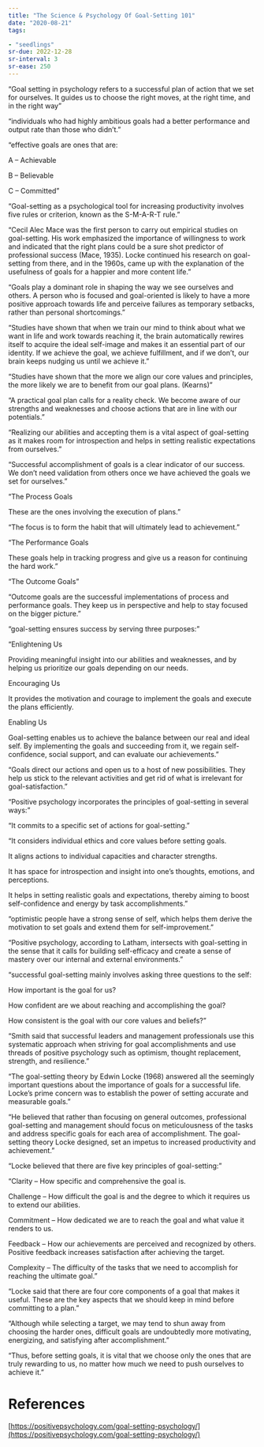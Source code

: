 ```yaml
---
title: "The Science & Psychology Of Goal-Setting 101"
date: "2020-08-21"
tags:

- "seedlings"
sr-due: 2022-12-28
sr-interval: 3
sr-ease: 250
---
```


“Goal setting in psychology refers to a successful plan of action that we set for ourselves. It guides us to choose the right moves, at the right time, and in the right way”

“individuals who had highly ambitious goals had a better performance and output rate than those who didn’t.”

“effective goals are ones that are:

A – Achievable

B – Believable

C – Committed”

“Goal-setting as a psychological tool for increasing productivity involves five rules or criterion, known as the S-M-A-R-T rule.”

“Cecil Alec Mace was the first person to carry out empirical studies on goal-setting. His work emphasized the importance of willingness to work and indicated that the right plans could be a sure shot predictor of professional success (Mace, 1935). Locke continued his research on goal-setting from there, and in the 1960s, came up with the explanation of the usefulness of goals for a happier and more content life.”

“Goals play a dominant role in shaping the way we see ourselves and others. A person who is focused and goal-oriented is likely to have a more positive approach towards life and perceive failures as temporary setbacks, rather than personal shortcomings.”

“Studies have shown that when we train our mind to think about what we want in life and work towards reaching it, the brain automatically rewires itself to acquire the ideal self-image and makes it an essential part of our identity. If we achieve the goal, we achieve fulfillment, and if we don’t, our brain keeps nudging us until we achieve it.”

“Studies have shown that the more we align our core values and principles, the more likely we are to benefit from our goal plans. (Kearns)”

“A practical goal plan calls for a reality check. We become aware of our strengths and weaknesses and choose actions that are in line with our potentials.”

“Realizing our abilities and accepting them is a vital aspect of goal-setting as it makes room for introspection and helps in setting realistic expectations from ourselves.”

“Successful accomplishment of goals is a clear indicator of our success. We don’t need validation from others once we have achieved the goals we set for ourselves.”

“The Process Goals

These are the ones involving the execution of plans.”

“The focus is to form the habit that will ultimately lead to achievement.”

“The Performance Goals

These goals help in tracking progress and give us a reason for continuing the hard work.”

“The Outcome Goals”

“Outcome goals are the successful implementations of process and performance goals. They keep us in perspective and help to stay focused on the bigger picture.”

“goal-setting ensures success by serving three purposes:”

“Enlightening Us

Providing meaningful insight into our abilities and weaknesses, and by helping us prioritize our goals depending on our needs.

Encouraging Us

It provides the motivation and courage to implement the goals and execute the plans efficiently.

Enabling Us

Goal-setting enables us to achieve the balance between our real and ideal self. By implementing the goals and succeeding from it, we regain self-confidence, social support, and can evaluate our achievements.”

“Goals direct our actions and open us to a host of new possibilities. They help us stick to the relevant activities and get rid of what is irrelevant for goal-satisfaction.”

“Positive psychology incorporates the principles of goal-setting in several ways:”

“It commits to a specific set of actions for goal-setting.”

“It considers individual ethics and core values before setting goals.

It aligns actions to individual capacities and character strengths.

It has space for introspection and insight into one’s thoughts, emotions, and perceptions.

It helps in setting realistic goals and expectations, thereby aiming to boost self-confidence and energy by task accomplishments.”

“optimistic people have a strong sense of self, which helps them derive the motivation to set goals and extend them for self-improvement.”

“Positive psychology, according to Latham, intersects with goal-setting in the sense that it calls for building self-efficacy and create a sense of mastery over our internal and external environments.”

“successful goal-setting mainly involves asking three questions to the self:

How important is the goal for us?

How confident are we about reaching and accomplishing the goal?

How consistent is the goal with our core values and beliefs?”

“Smith said that successful leaders and management professionals use this systematic approach when striving for goal accomplishments and use threads of positive psychology such as optimism, thought replacement, strength, and resilience.”

“The goal-setting theory by Edwin Locke (1968) answered all the seemingly important questions about the importance of goals for a successful life. Locke’s prime concern was to establish the power of setting accurate and measurable goals.”

“He believed that rather than focusing on general outcomes, professional goal-setting and management should focus on meticulousness of the tasks and address specific goals for each area of accomplishment. The goal-setting theory Locke designed, set an impetus to increased productivity and achievement.”

“Locke believed that there are five key principles of goal-setting:”

“Clarity – How specific and comprehensive the goal is.

Challenge – How difficult the goal is and the degree to which it requires us to extend our abilities.

Commitment – How dedicated we are to reach the goal and what value it renders to us.

Feedback – How our achievements are perceived and recognized by others. Positive feedback increases satisfaction after achieving the target.

Complexity – The difficulty of the tasks that we need to accomplish for reaching the ultimate goal.”

“Locke said that there are four core components of a goal that makes it useful. These are the key aspects that we should keep in mind before committing to a plan.”

“Although while selecting a target, we may tend to shun away from choosing the harder ones, difficult goals are undoubtedly more motivating, energizing, and satisfying after accomplishment.”

“Thus, before setting goals, it is vital that we choose only the ones that are truly rewarding to us, no matter how much we need to push ourselves to achieve it.”

# References

[https://positivepsychology.com/goal-setting-psychology/](https://positivepsychology.com/goal-setting-psychology/)